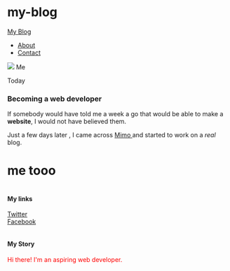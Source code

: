 # my-blog
<html>
<head>
<link rel="stylesheet" type="text/css" href="assignment1.css" >
</head>
<div id="header">
<div class="container">
<a id="header-title" href="assignment1.css">My Blog</a>
<ul id="header-nav">
<li><a href="about.html">About</a></li>
<li><a href="mailto:me@me.com">Contact</a></li>
</ul>
</div>
</div>
<div id="content">
<div class="container">
<div class="post">
<div class="post-author">
<img src="me.jpg">
<span>Me</span>
</div>
<p class="post-date">Today</p>
<h3 class="post-title">Becoming a web developer</h3>
<div Class="post-content">
<p>If somebody would have told me a week a go that would be able to make a <strong>website</strong>, I would not have believed them.</p>
<p>Just a few days later , I came across <a href="https://getmimo.com">Mimo </a>and started to work on a <em>real</em> blog.</p>
<h1>me tooo
</div>
</div>
</div>
</div>
<div id="footer">
<div class="container">
<div class="column">
<h4>My links</h4>
<p>
<a href="#">Twitter</a><br>
<a href="#">Facebook</a>
</p>
</div>
<div class="column">
<h4>My Story</h4>
<p><font color="red">Hi there! I'm an aspiring web developer.</p>
</div>
</div>
</div>
